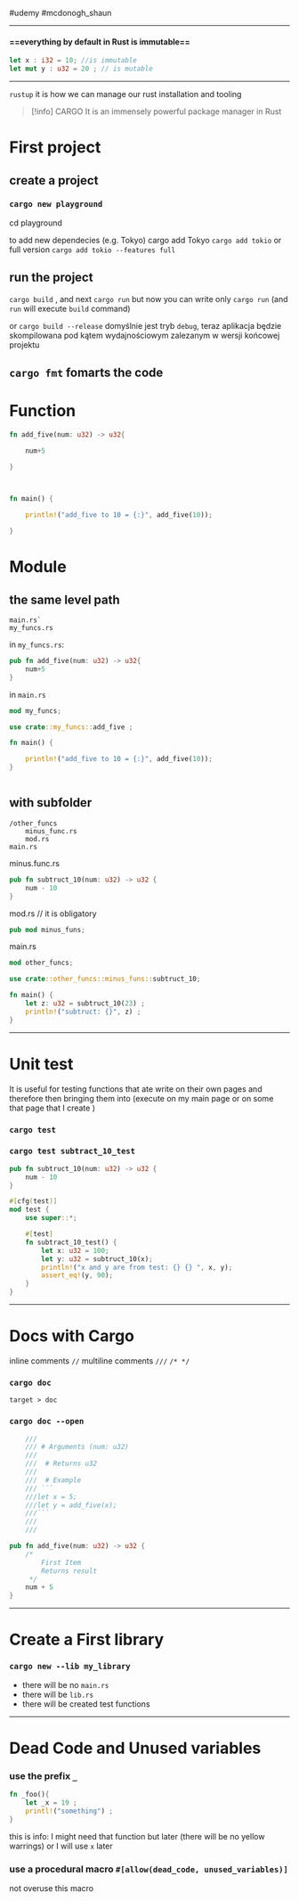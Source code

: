 #udemy  #mcdonogh_shaun

---
#### ==everything by default in Rust is immutable==
```rust
let x : i32 = 10; //is immutable
let mut y : u32 = 20 ; // is mutable
```


---
`rustup` it is how we can manage our rust installation and tooling 

>[!info] CARGO
>It is an immensely powerful package manager in Rust

# First project

## create a project
### `cargo new playground`
cd playground

to add new dependecies (e.g. Tokyo)
cargo add Tokyo
`cargo add tokio`
or full version
`cargo add tokio --features full`

## run the project
`cargo build` , and next `cargo run`
but now you can write only `cargo run` (and `run` will execute `build` command)

or 
`cargo build --release`
domyślnie jest tryb `debug`, teraz aplikacja będzie skompilowana pod kątem wydajnościowym zalezanym w wersji końcowej projektu


## `cargo fmt` fomarts the code



# Function
```rust
fn add_five(num: u32) -> u32{

    num+5

}

  

fn main() {

    println!("add_five to 10 = {:}", add_five(10));

}
```



# Module

## the same level path
```
main.rs`
my_funcs.rs
```

in `my_funcs.rs`:
```rust
pub fn add_five(num: u32) -> u32{
    num+5
}
```

in `main.rs`
```rust
mod my_funcs;

use crate::my_funcs::add_five ;

fn main() {

    println!("add_five to 10 = {:}", add_five(10));
}
```

```
```

## with subfolder
```
/other_funcs
	minus_func.rs
	mod.rs
main.rs
```

minus.func.rs
```rust
pub fn subtruct_10(num: u32) -> u32 {
    num - 10
}
```

mod.rs // it is obligatory
```rust
pub mod minus_funs;
```

main.rs
```rust
mod other_funcs;

use crate::other_funcs::minus_funs::subtruct_10;

fn main() {
	let z: u32 = subtruct_10(23) ;
    println!("subtruct: {}", z) ;
}
```







--------

# Unit test
It is useful for testing functions that ate write on their own pages and therefore then bringing them into (execute on my main page or on some that page that I create )


### `cargo test`
### `cargo test subtract_10_test`

```rust
pub fn subtruct_10(num: u32) -> u32 {
    num - 10
}

#[cfg(test)]
mod test {
    use super::*;

	#[test]
    fn subtract_10_test() {
        let x: u32 = 100;
        let y: u32 = subtruct_10(x);
        println!("x and y are from test: {} {} ", x, y);
        assert_eq!(y, 90);
    }
}
```


--------
# Docs with Cargo

inline comments `//`
multiline comments `///`  `/* */`

### `cargo doc`
`target > doc `

### `cargo doc --open`


```rust
	///
    /// # Arguments (num: u32)
    ///
    ///  # Returns u32
    ///
    ///  # Example
    /// ```
    ///let x = 5;
    ///let y = add_five(x);
    ///```
    ///
    ///

pub fn add_five(num: u32) -> u32 {
    /*
        First Item
        Returns result
     */
    num + 5
}
```

---------
# Create a First library

### `cargo new --lib my_library`

- there will be no `main.rs`
- there will be `lib.rs`
- there will be created test functions 


---
# Dead Code and Unused variables

### use the prefix `_` 
```rust
fn _foo(){
	let _x = 19 ; 
	printl!("something") ;
}
```
this is info: I might need that function but later (there will be no yellow warrings) or I will use `x` later

### use a procedural macro `#[allow(dead_code, unused_variables)]`

not overuse this macro
















